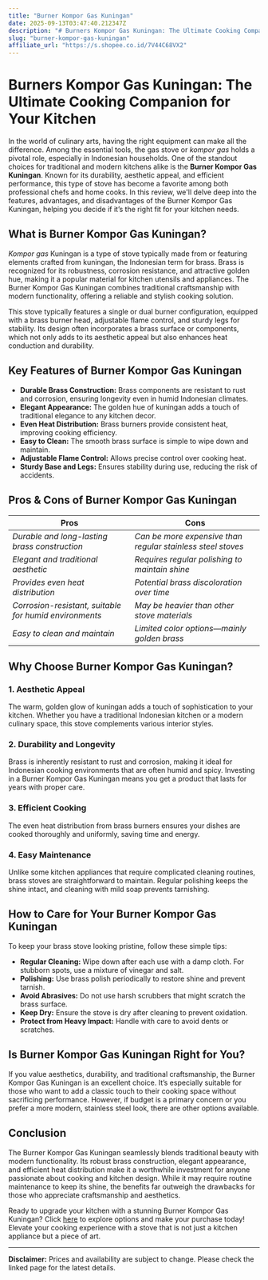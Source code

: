 ```yaml
---
title: "Burner Kompor Gas Kuningan"
date: 2025-09-13T03:47:40.212347Z
description: "# Burners Kompor Gas Kuningan: The Ultimate Cooking Companion for Your Kitchen..."
slug: "burner-kompor-gas-kuningan"
affiliate_url: "https://s.shopee.co.id/7V44C68VX2"
---
```

# Burners Kompor Gas Kuningan: The Ultimate Cooking Companion for Your Kitchen

In the world of culinary arts, having the right equipment can make all the difference. Among the essential tools, the gas stove or *kompor gas* holds a pivotal role, especially in Indonesian households. One of the standout choices for traditional and modern kitchens alike is the **Burner Kompor Gas Kuningan**. Known for its durability, aesthetic appeal, and efficient performance, this type of stove has become a favorite among both professional chefs and home cooks. In this review, we'll delve deep into the features, advantages, and disadvantages of the Burner Kompor Gas Kuningan, helping you decide if it’s the right fit for your kitchen needs.

## What is Burner Kompor Gas Kuningan?

*Kompor gas* Kuningan is a type of stove typically made from or featuring elements crafted from kuningan, the Indonesian term for brass. Brass is recognized for its robustness, corrosion resistance, and attractive golden hue, making it a popular material for kitchen utensils and appliances. The Burner Kompor Gas Kuningan combines traditional craftsmanship with modern functionality, offering a reliable and stylish cooking solution.

This stove typically features a single or dual burner configuration, equipped with a brass burner head, adjustable flame control, and sturdy legs for stability. Its design often incorporates a brass surface or components, which not only adds to its aesthetic appeal but also enhances heat conduction and durability.

## Key Features of Burner Kompor Gas Kuningan

- **Durable Brass Construction:** Brass components are resistant to rust and corrosion, ensuring longevity even in humid Indonesian climates.
- **Elegant Appearance:** The golden hue of kuningan adds a touch of traditional elegance to any kitchen decor.
- **Even Heat Distribution:** Brass burners provide consistent heat, improving cooking efficiency.
- **Easy to Clean:** The smooth brass surface is simple to wipe down and maintain.
- **Adjustable Flame Control:** Allows precise control over cooking heat.
- **Sturdy Base and Legs:** Ensures stability during use, reducing the risk of accidents.

## Pros & Cons of Burner Kompor Gas Kuningan

| **Pros** | **Cons** |
|------------|------------|
| *Durable and long-lasting brass construction* | *Can be more expensive than regular stainless steel stoves* |
| *Elegant and traditional aesthetic* | *Requires regular polishing to maintain shine* |
| *Provides even heat distribution* | *Potential brass discoloration over time* |
| *Corrosion-resistant, suitable for humid environments* | *May be heavier than other stove materials* |
| *Easy to clean and maintain* | *Limited color options—mainly golden brass* |

## Why Choose Burner Kompor Gas Kuningan?

### 1. Aesthetic Appeal

The warm, golden glow of kuningan adds a touch of sophistication to your kitchen. Whether you have a traditional Indonesian kitchen or a modern culinary space, this stove complements various interior styles.

### 2. Durability and Longevity

Brass is inherently resistant to rust and corrosion, making it ideal for Indonesian cooking environments that are often humid and spicy. Investing in a Burner Kompor Gas Kuningan means you get a product that lasts for years with proper care.

### 3. Efficient Cooking

The even heat distribution from brass burners ensures your dishes are cooked thoroughly and uniformly, saving time and energy.

### 4. Easy Maintenance

Unlike some kitchen appliances that require complicated cleaning routines, brass stoves are straightforward to maintain. Regular polishing keeps the shine intact, and cleaning with mild soap prevents tarnishing.

## How to Care for Your Burner Kompor Gas Kuningan

To keep your brass stove looking pristine, follow these simple tips:

- **Regular Cleaning:** Wipe down after each use with a damp cloth. For stubborn spots, use a mixture of vinegar and salt.
- **Polishing:** Use brass polish periodically to restore shine and prevent tarnish.
- **Avoid Abrasives:** Do not use harsh scrubbers that might scratch the brass surface.
- **Keep Dry:** Ensure the stove is dry after cleaning to prevent oxidation.
- **Protect from Heavy Impact:** Handle with care to avoid dents or scratches.

## Is Burner Kompor Gas Kuningan Right for You?

If you value aesthetics, durability, and traditional craftsmanship, the Burner Kompor Gas Kuningan is an excellent choice. It’s especially suitable for those who want to add a classic touch to their cooking space without sacrificing performance. However, if budget is a primary concern or you prefer a more modern, stainless steel look, there are other options available.

## Conclusion

The Burner Kompor Gas Kuningan seamlessly blends traditional beauty with modern functionality. Its robust brass construction, elegant appearance, and efficient heat distribution make it a worthwhile investment for anyone passionate about cooking and kitchen design. While it may require routine maintenance to keep its shine, the benefits far outweigh the drawbacks for those who appreciate craftsmanship and aesthetics.

Ready to upgrade your kitchen with a stunning Burner Kompor Gas Kuningan? Click [here](https://s.shopee.co.id/7V44C68VX2) to explore options and make your purchase today! Elevate your cooking experience with a stove that is not just a kitchen appliance but a piece of art.

---

**Disclaimer:** Prices and availability are subject to change. Please check the linked page for the latest details.